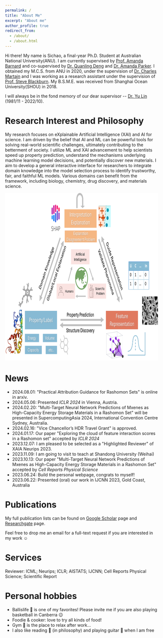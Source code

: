 ```yaml
---
permalink: /
title: "About Me"
excerpt: "About me"
author_profile: true
redirect_from: 
  - /about/
  - /about.html
---
```


Hi there! My name is Sichao, a final-year Ph.D. Student at Australian National University(ANU). I am currently supervised by [Prof. Amanda Barnard](https://en.wikipedia.org/wiki/Amanda_Barnard) and co-supervised by [Dr. Quanling Deng](https://quanlingdeng.github.io/) and [Dr. Amanda Parker](https://comp.anu.edu.au/people/amanda-parker/). I obtained my M.C.S. from ANU in 2020, under the supervision of [Dr. Charles Martain](https://charlesmartin.au/) and I was working as a research assistant under the supervision of [Prof. Steve Blackburn](https://users.cecs.anu.edu.au/~steveb/). My B.S.M.E. was received from Shanghai Ocean University(SHOU) in 2018. 

I will always be in the fond memory of our dear supervisor -- [Dr. Yu Lin](https://www.forevermissed.com/yulin/about) (1981/11 - 2022/10).

Research Interest and Philosophy
======
My research focuses on eXplainable Artificial Intelligence (XAI) and AI for science. I am driven by the belief that AI and ML can be powerful tools for solving real-world scientific challenges, ultimately contributing to the betterment of society. I utilize ML and XAI advancement to help scientists speed up property prediction, understand the mechanisms underlying machine learning model decisions, and potentially discover new materials. I aim to develop a general interactive interface for researchers to integrate domain knowledge into the model selection process to identify trustworthy, fair,  and faithful ML models. Various domains can benefit from the framework, including biology, chemistry, drug discovery, and materials science.

<img src="../images/Overview.png"  width="850" height="550">

News
======
- 2024.08.01: "Practical Attribution Guidance for Rashomon Sets" is online in arxiv.
- 2024.05.06: Presented *ICLR 2024* in Vienna, Austria. 
- 2024.02.20: "Multi-Target Neural Network Predictions of Mxenes as High-Capacity Energy Storage Materials in a Rashomon Set" will be presented in SupercomputingAsia 2024, International Convention Centre Sydney, Australia.
- 2024.02.16: "Vice Chancellor’s HDR Travel Grant" is approved.
- 2024.01.17: Our paper "Exploring the cloud of feature interaction scores in a Rashomon set" accepted by *ICLR 2024*
- 2023.12.07: I am pleased to be selected as a "Highlighted Reviewer" of XAIA Neurips 2023.
- 2023.11.09: I am going to visit to teach at Shandong University (Weihai)
- 2023.10.13: Our paper "Multi-Target Neural Network Predictions of Mxenes as High-Capacity Energy Storage Materials in a Rashomon Set" accepted by *Cell Reports Physical Science*
- 2023.06.24: Build the personal webpage, congrats to myself!
- 2023.06.22: Presented (oral) our work in IJCNN 2023, Gold Coast, Australia

Publications
====
My full publication lists can be found on [Google Scholar](https://scholar.google.com/citations?user=ylZQz2sAAAAJ&hl=en) page and [Researchgate](https://www.researchgate.net/profile/Sichao-Li-6) page.

Feel free to drop me an email for a full-text request if you are interested in my work :relaxed:

Services
====
Reviewer: ICML; Neurips; ICLR; AISTATS; IJCNN; Cell Reports Physical Science; Scientific Report

Personal hobbies
======
- Ballislife :basketball: is one of my favorites! Please invite me if you are also playing basketball in Canberra :wink:
- Foodie & cooker: love to try all kinds of food!  
- Gym :runner: is the place to relax after work...
- I also like reading :book: (in philosophy) and playing guitar :guitar: when I am free









